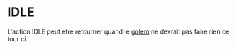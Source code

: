 # IDLE

L'action IDLE peut etre retourner quand le [golem](golem) ne devrait pas faire rien ce tour ci.
